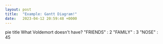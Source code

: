 ```yaml
---
layout: post
title:  "Example: Gantt Diagram!"
date:   2023-04-12 20:59:48 +0000
---
```


<div class="mermaid">
         pie title What Voldemort doesn't have?
                  "FRIENDS" : 2
                  "FAMILY" : 3
                  "NOSE" : 45
</div>
